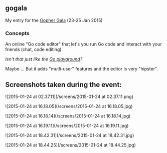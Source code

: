 gogala
------

My entry for the [Gopher Gala](http://gophergala.com) (23-25 Jan 2015)


### Concepts

An online "Go code editor" that let's you run Go code and interact
with your friends (chat, code editing).


  *Isn't that just like the [Go playground](http://play.golang.org)?*

Maybe ... But it adds "mutli-user" features and the editor is very "hipster".

Screenshots taken during the event:
-----------------------------------

![2015-01-24 at 02.37.11](/screens/2015-01-24 at 02.37.11.png)

![2015-01-24 at 16.18.05](/screens/2015-01-24 at 16.18.05.jpg)

![2015-01-24 at 16.18.14](/screens/2015-01-24 at 16.18.14.jpg)

![2015-01-24 at 16.19.11](/screens/2015-01-24 at 16.19.11.jpg)

![2015-01-24 at 18.42.31](/screens/2015-01-24 at 18.42.31.jpg)

![2015-01-24 at 18.44.25](/screens/2015-01-24 at 18.44.25.jpg)

